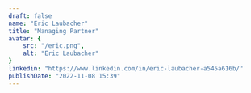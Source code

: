 ```yaml
---
draft: false
name: "Eric Laubacher"
title: "Managing Partner"
avatar: {
    src: "/eric.png",
    alt: "Eric Laubacher"
}
linkedin: "https://www.linkedin.com/in/eric-laubacher-a545a616b/"
publishDate: "2022-11-08 15:39"
---
```

